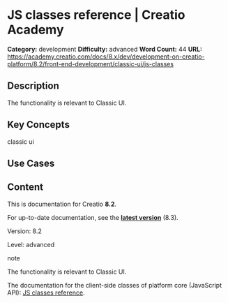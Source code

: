 # JS classes reference | Creatio Academy

**Category:** development **Difficulty:** advanced **Word Count:** 44 **URL:**
https://academy.creatio.com/docs/8.x/dev/development-on-creatio-platform/8.2/front-end-development/classic-ui/js-classes

## Description

The functionality is relevant to Classic UI.

## Key Concepts

classic ui

## Use Cases

## Content

This is documentation for Creatio **8.2**.

For up-to-date documentation, see the
**[latest version](/docs/8.x/dev/development-on-creatio-platform/front-end-development/classic-ui/js-classes)**
(8.3).

Version: 8.2

Level: advanced

note

The functionality is relevant to Classic UI.

The documentation for the client-side classes of platform core (JavaScript API):
[JS classes reference](https://academy.creatio.com/api/jscoreapi/7.15.0/index.html).
